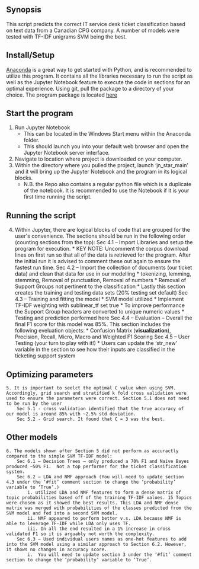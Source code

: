 ## Synopsis
This script predicts the correct IT service desk ticket classification based on text data from a Canadian CPG company.
A number of models were tested with TF-IDF unigrams SVM being the best.

## Install/Setup
[Anaconda](https://www.anaconda.com/download/) is a great way to get started with Python, and is recommended to utilize this program.  It contains all the libraries necessary to run the script as well as the Jupyter Notebook feature to execute the code in sections for an optimal experience.
Using git, pull the package to a directory of your choice.  The program package is located [here](https://github.com/mattbitter/CS410_TicketClassification/)

## Start the program
1. Run Jupyter Notebook
	*  This can be located in the Windows Start menu within the Anaconda folder.
	*  This should launch you into your default web browser and open the Jupyter Notebook server interface.
2. Navigate to location where project is downloaded on your computer.
3. Within the directory where you pulled the project, launch ‘jn_star_main’ and it will bring up the Jupyter Notebook and the program in its logical blocks.
	* N.B. the Repo also contains a regular python file which is a duplicate of the notebook. It is recommended to use the Notebook if it is your first time running the script.

## Running the script
4. Within Jupyter, there are logical blocks of code that are grouped for the user's convenience.  The sections should be run in the following order (counting sections from the top):
	Sec 4.1 – Import Libraries and setup the program for execution.
		*	KEY NOTE:  Uncomment the corpus download lines on first run so that all of the data is retrieved for the program.  After the initial run it is advised to comment these out again to ensure the fastest run time.
	Sec 4.2 – Import the collection of documents (our ticket data) and clean that data for use in our modelling
		* tokenizing, lemming, stemming, Removal of punctuation, Removal of numbers
		* Removal of Support Groups not pertinent to the classification
		* Lastly this section creates the training and testing data sets (20% testing set default)
	Sec 4.3 – Training and fitting the model
		*  SVM model utilized
		* Implement TF-IDF weighting with sublinear_tf set true 
		* To improve performance the Support Group headers are converted to unique numeric values 
		* Testing and prediction performed here
	Sec 4.4 – Evaluation – Overall the final F1 score for this model was 85%.  This section includes the following eveluation objects:
		*  Confusion Matrix (**visualization**), Precision, Recall, Micro, Macro and Weighted F1 Scoring
	Sec 4.5 – User Testing (your turn to play with it!)
		* Users can update the ‘str_new’ variable in the section to see how their inputs are classified in the ticketing support system

## Optimizing parameters
	5. It is important to seelct the optimal C value when using SVM. Accordingly, grid search and stratified k fold cross validation were used to ensure the parameters were correct. Section 5.1 does not need to be run by the user
		Sec 5.1 - cross validation identified that the true accuracy of our model is around 85% with ~2.5% std deviation.
		Sec 5.2 - Grid search. It found that C = 3 was the best.

## Other models
	6. The models shown after Section 5 did not perform as accuractly compared to the simple SVM TF-IDF model:
		Sec 6.1 – Decision Trees – only produced a 70% F1 and Naïve Bayes produced ~50% F1.  Not a top performer for the ticket classification system.
		Sec 6.2 – LDA and NMF approach (You will need to update section 4.3 under the ‘#fit’ comment section to change the ‘probability’ variable to ‘True’.)
			i. utilized LDA and NMF features to form a dense matrix of topic probabilities based off of the training TF-IDF values. 15 Topics were chosen as it showed the best results. This LDA and NMF dense matrix was merged with probabilities of the classes predicted from the SVM model and fed into a second SVM model.
			ii. NMF appeared to perform better v.s. LDA because NMF is able to leverage TF-IDF while LDA only uses TF. 
			iii. In all the end resulted in a 1% increase in cross validated F1 so it is arguably not worth the complexity.
		Sec 6.3 – Used individual users names as one-hot features to add into the SVM model using a similar approach to Section 6.2. However, it shows no changes in accuracy score.
			i.	You will need to update section 3 under the ‘#fit’ comment section to change the ‘probability’ variable to ‘True’.
